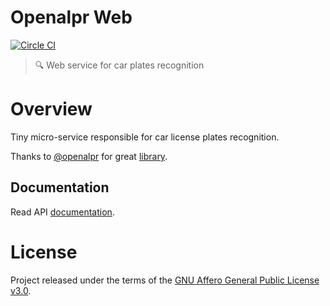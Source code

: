 [ci]: https://circleci.com/gh/opencars/openalpr-web
[ci-badge]: https://circleci.com/gh/opencars/openalpr-web.svg?style=svg

# Openalpr Web

[![Circle CI][ci-badge]][ci]

> :mag: Web service for car plates recognition

# Overview

Tiny micro-service responsible for car license plates recognition.

Thanks to [@openalpr](https://github.com/openalpr) for great [library](https://github.com/openalpr/openalpr).

## Documentation

Read API [documentation](./docs/api.md).

# License

Project released under the terms of the [GNU Affero General Public License v3.0](./LICENSE).
